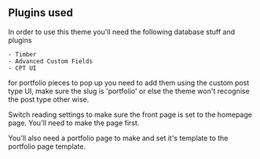 ## Plugins used

In order to use this theme you'll need the following database stuff and plugins

	- Timber
	- Advanced Custom Fields
	- CPT UI

for portfolio pieces to pop up you need to add them using the custom post type UI, make sure the slug is 'portfolio' or else the theme won't recognise the post type other wise.

Switch reading settings to make sure the front page is set to the homepage page. You'll need to make the page first.

You'll also need a portfolio page to make and set it's template to the portfolio page template.